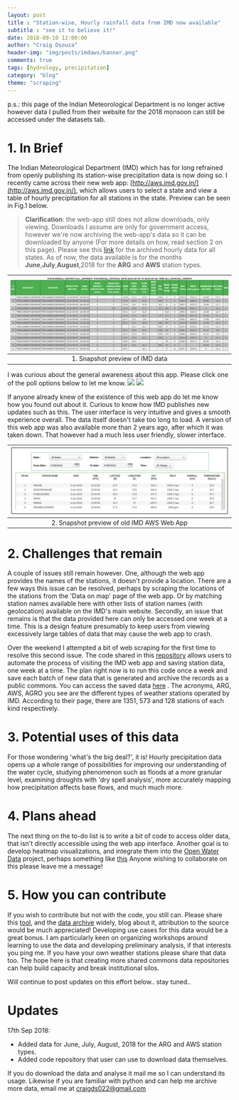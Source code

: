```yaml
---
layout: post
title : "Station-wise, Hourly rainfall data from IMD now available"
subtitle : "see it to believe it!"
date: 2018-09-10 12:00:00
author: "Craig Dsouza"
header-img: "img/posts/imdaws/banner.png"
comments: true
tags: [hydrology, precipitation]
category: "blog"
theme: "scraping"
---
```


p.s.: this page of the Indian Meteorological Department is no longer active however data I pulled from their website for the 2018 monsoon can still be accessed under the datasets tab.

# 1. In Brief
The Indian Meteorological Department (IMD) which has for long refrained from openly publishing its station-wise precipitation data is now doing so.
I recently came across their new web app: [http://aws.imd.gov.in/](http://aws.imd.gov.in/), which allows users to select a state and view a
table of hourly precipitation for all stations in the state. Preview can be seen in Fig.1 below.  

> **Clarification**: the web-app still does not allow downloads, only viewing. Downloads I assume are only for government access, however we're now archiving the web-app's data
so it can be downloaded by anyone (For more details on how, read section 2 on this page). Please see this [link](https://craigdsouza.github.io/data/IMD-Hourly-Precipitation-Data)
for the archived hourly data for all states. As of now, the data available is for the months **June**,**July**,**August**,2018 for the **ARG** and **AWS** station types.

|![Preview of IMD AWS Web App](/img/posts/imdaws/data-preview.PNG)|
|:--:|
| 1. Snapshot preview of IMD data |

I was curious about the general awareness about this app. Please click one of the poll options below to let me know.
[![](https://api.gh-polls.com/poll/01CQ3QM0RNSVDXQEQJEAY364NG/I%20knew%20about%20the%20IMD%20AWS%20Web%20App)](https://api.gh-polls.com/poll/01CQ3QM0RNSVDXQEQJEAY364NG/I%20knew%20about%20the%20IMD%20AWS%20Web%20App/vote)
[![](https://api.gh-polls.com/poll/01CQ3QM0RNSVDXQEQJEAY364NG/I%20did%20not%20know%20about%20it)](https://api.gh-polls.com/poll/01CQ3QM0RNSVDXQEQJEAY364NG/I%20did%20not%20know%20about%20it/vote)

If anyone already knew of the existence of this web app do let me know how you found out about it. Curious to know how IMD publishes new updates such as this.
The user interface is very intuitive and gives a smooth experience overall. The data itself doesn't take too long to load. A version of this
web app was also available more than 2 years ago, after which it was taken down. That however had a much less user friendly, slower interface.

|![Preview of Old IMD AWS Web App](/img/posts/imdaws/old-imdaws.png)|
|:--:|
| 2. Snapshot preview of old IMD AWS Web App |

# 2. Challenges that remain
A couple of issues still remain however. One, although the web app provides the names of the stations, it doesn't provide a location. There are a few
ways this issue can be resolved, perhaps by scraping the locations of the stations from the 'Data on map' page of the web app. Or by matching station names
available here with other lists of station names (with geolocation) available on the IMD's main website. Secondly, an issue that remains is that the data
provided here can only be accessed one week at a time. This is a design feature presumably to keep users from viewing excessively large tables of data that
may cause the web app to crash.

Over the weekend I attempted a bit of web scraping for the first time to resolve this second issue. The code shared in this
[repository](https://github.com/craigdsouza/getRainfallData) allows users to automate the process of visiting the IMD web app and saving station data,
one week at a time. The plan right now is to run this code once a week and save each batch of new data that is generated and archive the records as a public
commons. You can access the saved data [here](https://craigdsouza.github.io/data/IMD-Hourly-Precipitation-Data) . The acronyms, ARG, AWS, AGRO you see are
the different types of weather stations operated by IMD. According to their page, there are 1351, 573 and 128 stations of each kind respectively.

# 3. Potential uses of this data
For those wondering 'what's the big deal?', it is! Hourly precipitation data opens up a whole range of possibilities for improving our understanding of the water
cycle, studying phenomenon such as floods at a more granular level, examining droughts with 'dry spell analysis', more accurately mapping how precipitation affects
base flows, and much much more.

# 4. Plans ahead
The next thing on the to-do list is to write a bit of code to access older data, that isn't directly accessible using the web app interface. Another goal is to
develop heatmap visualizations, and integrate them into the [Open Water Data](http://water-data-web-app.appspot.com/) project, perhaps something like
[this](https://www.patrick-wied.at/static/heatmapjs/) Anyone wishing to collaborate on this please leave me a message!

# 5. How you can contribute
If you wish to contribute but not with the code, you still can. Please share this [tool](http://aws.imd.gov.in/), and the [data archive](https://github.com/craigdsouza/getRainfallData/tree/master/data)
widely, blog about it, attribution to the source would be much appreciated! Developing use cases for this data would be a great bonus. I am particularly keen on organizing
workshops around learning to use the data and developing preliminary analysis, if that interests you ping me. If you have your own weather stations please share that data too.
The hope here is that creating more shared commons data repositories can help build capacity and break institutional silos.

Will continue to post updates on this effort below.. stay tuned..

# Updates
17th Sep 2018:
- Added data for June, July, August, 2018 for the ARG and AWS station types.
- Added code repository that user can use to download data themselves.

If you do download the data and analyse it mail me so I can understand its usage. Likewise if you are familiar with python and can help me archive more data, email me at craigds022@gmail.com
